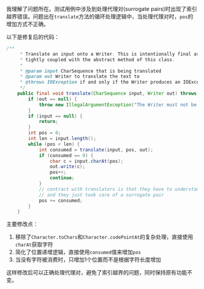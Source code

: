 我理解了问题所在。测试用例中涉及到处理代理对(surrogate pairs)时出现了索引越界错误。问题出在`translate`方法的循环处理逻辑中，当处理代理对时，`pos`的增加方式不正确。

以下是修复后的代码：

```java
/**
     * Translate an input onto a Writer. This is intentionally final as its algorithm is 
     * tightly coupled with the abstract method of this class. 
     *
     * @param input CharSequence that is being translated
     * @param out Writer to translate the text to
     * @throws IOException if and only if the Writer produces an IOException
     */
    public final void translate(CharSequence input, Writer out) throws IOException {
        if (out == null) {
            throw new IllegalArgumentException("The Writer must not be null");
        }
        if (input == null) {
            return;
        }
        int pos = 0;
        int len = input.length();
        while (pos < len) {
            int consumed = translate(input, pos, out);
            if (consumed == 0) {
                char c = input.charAt(pos);
                out.write(c);
                pos++;
                continue;
            }
            // contract with translators is that they have to understand codepoints 
            // and they just took care of a surrogate pair
            pos += consumed;
        }
    }
```

主要修改点：
1. 移除了`Character.toChars`和`Character.codePointAt`的复杂处理，直接使用`charAt`获取字符
2. 简化了位置递增逻辑，直接使用`consumed`值来增加`pos`
3. 当没有字符被消费时，只增加1个位置而不是根据字符长度增加

这样修改后可以正确处理代理对，避免了索引越界的问题，同时保持原有功能不变。